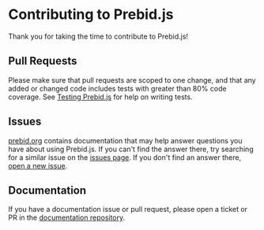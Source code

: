 # Contributing to Prebid.js
Thank you for taking the time to contribute to Prebid.js!

## Pull Requests
Please make sure that pull requests are scoped to one change, and that any added or changed code includes tests with greater than 80% code coverage. See [Testing Prebid.js](http://prebid.org/dev-docs/testing-prebid.html) for help on writing tests.

## Issues
[prebid.org](http://prebid.org/) contains documentation that may help answer questions you have about using Prebid.js. If you can't find the answer there, try searching for a similar issue on the [issues page](https://github.com/prebid/Prebid.js/issues). If you don't find an answer there, [open a new issue](https://github.com/prebid/Prebid.js/issues/new).

## Documentation
If you have a documentation issue or pull request, please open a ticket or PR in the [documentation repository](https://github.com/prebid/prebid.github.io).
